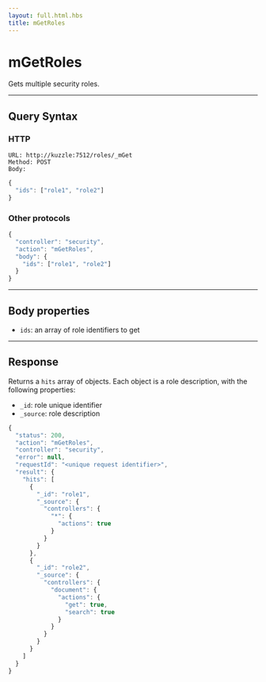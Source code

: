 ```yaml
---
layout: full.html.hbs
title: mGetRoles
---
```


# mGetRoles

<SinceBadge version="1.0.0" />

Gets multiple security roles.

---

## Query Syntax

### HTTP

```http
URL: http://kuzzle:7512/roles/_mGet
Method: POST
Body:
```

```js
{
  "ids": ["role1", "role2"]
}
```

### Other protocols

```js
{
  "controller": "security",
  "action": "mGetRoles",
  "body": {
    "ids": ["role1", "role2"]
  }
}
```

---

## Body properties

- `ids`: an array of role identifiers to get

---

## Response

Returns a `hits` array of objects. Each object is a role description, with the following properties:

- `_id`: role unique identifier
- `_source`: role description

```javascript
{
  "status": 200,
  "action": "mGetRoles",
  "controller": "security",
  "error": null,
  "requestId": "<unique request identifier>",
  "result": {
    "hits": [
      {
        "_id": "role1",
        "_source": {
          "controllers": {
            "*": {
              "actions": true
            }
          }
        }
      },
      {
        "_id": "role2",
        "_source": {
          "controllers": {
            "document": {
              "actions": {
                "get": true,
                "search": true
              }
            }
          }
        }
      }
    ]
  }
}
```
